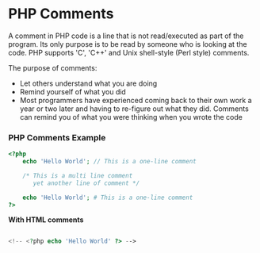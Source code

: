 # PHP Comments

A comment in PHP code is a line that is not read/executed as part of the program. Its only purpose is to be read by someone who is looking at the code. PHP supports 'C', 'C++' and Unix shell-style (Perl style) comments.

The purpose of comments:
- Let others understand what you are doing
- Remind yourself of what you did 
- Most programmers have experienced coming back to their own work a year or two later and having to re-figure out what they did. Comments can remind you of what you were thinking when you wrote the code

### PHP Comments Example

```php
<?php
    echo 'Hello World'; // This is a one-line comment

    /* This is a multi line comment
       yet another line of comment */

    echo 'Hello World'; # This is a one-line comment
?>
```

**With HTML comments**

```php

<!-- <?php echo 'Hello World' ?> -->

```
